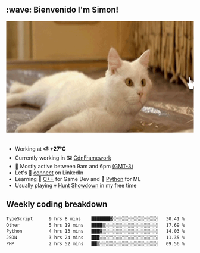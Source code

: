 <h2>:wave: <b>Bienvenido I'm Simon!&nbsp;</b></h2>

<section>
  <img src="./static/banner.gif" height=300 width=1000>
</section>

<br>

<ul>
  <li>
		<!--START_SECTION:weather-->
		Working at <b>⛅️  +27°C</b>
		<!--END_SECTION:weather-->
  </li>
  <li>
    Currently working in 🖼️&nbsp;<a href=https://github.com/snapverse/cdn-framework target=_blank>CdnFramework</a>
  </li>
  <li>
    🚩 Mostly active between 9am and 6pm <a href=https://onlinealarmkur.com/world/es target=_blank>(GMT-3)</a>
  </li>
  <li>
    Let's 🔗&nbsp;<a href=https://www.linkedin.com/in/itsimmons target=_blank>connect</a> on LinkedIn
  </li>
  <li>
    Learning 👴&nbsp;<a href=https://images3.memedroid.com/images/UPLOADED755/65f2bce6734f6.webp target=_blank>C++</a> for Game Dev and 🐍&nbsp;<a href=https://qph.cf2.quoracdn.net/main-qimg-4472b6229cb75bf66ab531f3ebd4f975-lq target=_blank>Python</a> for ML
  </li>
  <li>
    Usually playing 💀&nbsp;<a href=https://www.huntshowdown.com target=_blank>Hunt Showdown</a> in my free time
  </li>
</ul>

<h2><b>Weekly coding breakdown </b></h2>

<!--START_SECTION:waka-->

```txt
TypeScript      9 hrs 8 mins    ███████▓░░░░░░░░░░░░░░░░░   30.41 %
Other           5 hrs 19 mins   ████▒░░░░░░░░░░░░░░░░░░░░   17.69 %
Python          4 hrs 13 mins   ███▓░░░░░░░░░░░░░░░░░░░░░   14.03 %
JSON            3 hrs 24 mins   ███░░░░░░░░░░░░░░░░░░░░░░   11.35 %
PHP             2 hrs 52 mins   ██▒░░░░░░░░░░░░░░░░░░░░░░   09.56 %
```

<!--END_SECTION:waka-->

